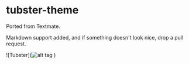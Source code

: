 # tubster-theme

Ported from Textmate.

Markdown support added, and if something doesn't look nice, drop a pull request.




![Tubster](![alt tag](https://raw.github.com/plttn/tubster-syntax/master/preview.png)
)
